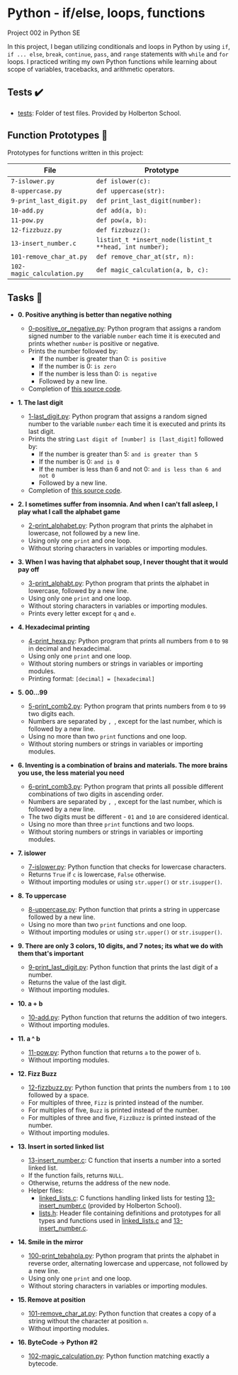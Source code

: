 # Python - if/else, loops, functions

Project 002 in Python SE

In this project, I began utilizing conditionals and loops in Python by using `if`,
`if ... else`, `break`, `continue`, `pass`, and `range` statements with `while` and
`for` loops. I practiced writing my own Python functions while learning about scope of
variables, tracebacks, and arithmetic operators.

## Tests :heavy_check_mark:

* [tests](./tests): Folder of test files. Provided by Holberton School.

## Function Prototypes :floppy_disk:

Prototypes for functions written in this project:

| File                       | Prototype                                               |
| -------------------------- | ------------------------------------------------------- |
| `7-islower.py`             | `def islower(c):`                                       |
| `8-uppercase.py`           | `def uppercase(str):`                                   |
| `9-print_last_digit.py`    | `def print_last_digit(number):`                         |
| `10-add.py`                | `def add(a, b):`                                        |
| `11-pow.py`                | `def pow(a, b):`                                        |
| `12-fizzbuzz.py`           | `def fizzbuzz():`                                       |
| `13-insert_number.c`       | `listint_t *insert_node(listint_t **head, int number);` |
| `101-remove_char_at.py`    | `def remove_char_at(str, n):`                           |
| `102-magic_calculation.py` | `def magic_calculation(a, b, c):`                       |

## Tasks :page_with_curl:

* **0. Positive anything is better than negative nothing**
  * [0-positive_or_negative.py](./0-positive_or_negative.py): Python program that assigns
  a random signed number to the variable `number` each time it is executed and
  prints whether `number` is positive or negative.
  * Prints the number followed by:
    * If the number is greater than 0: `is positive`
    * If the number is 0: `is zero`
    * If the number is less than 0: `is negative`
    * Followed by a new line.
  * Completion of [this source code](https://github.com/holbertonschool/0x01.py/blob/master/0-positive_or_negative_py).

* **1. The last digit**
  * [1-last_digit.py](./1-last_digit.py): Python program that assigns a random signed number
  to the variable `number` each time it is executed and prints its last digit.
  * Prints the string `Last digit of [number] is [last_digit]` followed by:
    * If the number is greater than 5: `and is greater than 5`
    * If the number is 0: `and is 0`
    * If the number is less than 6 and not 0: `and is less than 6 and not 0`
    * Followed by a new line.
  * Completion of [this source code](https://github.com/holbertonschool/0x01.py/blob/master/1-last_digit_py).

* **2. I sometimes suffer from insomnia. And when I can't fall asleep, I play what I call the alphabet game**
  * [2-print_alphabet.py](./2-print_alphabet.py): Python program that prints the alphabet
  in lowercase, not followed by a new line.
  * Using only one `print` and one loop.
  * Without storing characters in variables or importing modules.

* **3. When I was having that alphabet soup, I never thought that it would pay off**
  * [3-print_alphabt.py](./3-print_alphabt.py): Python program that prints the
  alphabet in lowercase, followed by a new line.
  * Using only one `print` and one loop.
  * Without storing characters in variables or importing modules.
  * Prints every letter except for `q` and `e`.

* **4. Hexadecimal printing**
  * [4-print_hexa.py](./4-print_hexa.py): Python program that prints all numbers from
  `0` to `98` in decimal and hexadecimal.
  * Using only one `print` and one loop.
  * Without storing numbers or strings in variables or importing modules.
  * Printing format: `[decimal] = [hexadecimal]`

* **5. 00...99**
  * [5-print_comb2.py](./5-print_comb2.py): Python program that prints numbers from `0`
  to `99` two digits each.
  * Numbers are separated by `, `, except for the last number, which is followed by a new line.
  * Using no more than two `print` functions and one loop.
  * Without storing numbers or strings in variables or importing modules.

* **6. Inventing is a combination of brains and materials. The more brains you use, the less material you need**
  * [6-print_comb3.py](./6-print_comb3.py): Python program that prints all possible
  different combinations of two digits in ascending order.
  * Numbers are separated by `, `, except for the last number, which is followed by a new line.
  * The two digits must be different - `01` and `10` are considered identical.
  * Using no more than three `print` functions and two loops.
  * Without storing numbers or strings in variables or importing modules.

* **7. islower**
  * [7-islower.py](./7-islower.py): Python function that checks for lowercase characters.
  * Returns `True` if `c` is lowercase, `False` otherwise.
  * Without importing modules or using `str.upper()` or `str.isupper()`.

* **8. To uppercase**
  * [8-uppercase.py](./8-uppercase.py): Python function that prints a string in
  uppercase followed by a new line.
  * Using no more than two `print` functions and one loop.
  * Without importing modules or using `str.upper()` or `str.isupper()`.

* **9. There are only 3 colors, 10 digits, and 7 notes; its what we do with them that's important**
  * [9-print_last_digit.py](./9-print_last_digit.py): Python function that prints the last
  digit of a number.
  * Returns the value of the last digit.
  * Without importing modules.

* **10. a + b**
  * [10-add.py](./10-add.py): Python function that returns the addition of two integers.
  * Without importing modules.

* **11. a ^ b**
  * [11-pow.py](./11-pow.py): Python function that returns `a` to the power of `b`.
  * Without importing modules.

* **12. Fizz Buzz**
  * [12-fizzbuzz.py](./12-fizzbuzz.py): Python function that prints the numbers from
  `1` to `100` followed by a space.
  * For multiples of three, `Fizz` is printed instead of the number.
  * For multiples of five, `Buzz` is printed instead of the number.
  * For multiples of three and five, `FizzBuzz` is printed instead of the number.
  * Without importing modules.

* **13. Insert in sorted linked list**
  * [13-insert_number.c](./13-insert_number.c): C function that inserts a number
  into a sorted linked list.
  * If the function fails, returns `NULL`.
  * Otherwise, returns the address of the new node.
  * Helper files:
    * [linked_lists.c](./linked_lists.c): C functions handling linked lists for testing
    [13-insert_number.c](./13-insert_number.c) (provided by Holberton School).
    * [lists.h](./lists.h): Header file containing definitions and prototypes for
    all types and functions used in [linked_lists.c](./linked_lists.c) and
    [13-insert_number.c](./13-insert_number.c).

* **14. Smile in the mirror**
  * [100-print_tebahpla.py](./100-print_tebahpla.py): Python program that prints the alphabet
  in reverse order, alternating lowercase and uppercase, not followed by a new line.
  * Using only one `print` and one loop.
  * Without storing characters in variables or importing modules.

* **15. Remove at position**
  * [101-remove_char_at.py](./101-remove_char_at_py): Python function that
  creates a copy of a string without the character at position `n`.
  * Without importing modules.

* **16. ByteCode -> Python #2**
  * [102-magic_calculation.py](./102-magic_calculation.py): Python function matching exactly a
  bytecode.
